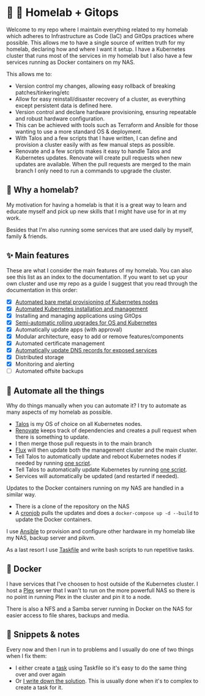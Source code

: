 # 🏡 🧪 Homelab + Gitops

Welcome to my repo where I maintain everything related to my homelab which adheres to Infrastructure as Code (IaC) and GitOps practices where possible.
This allows me to have a single source of written truth for my homelab, declaring how and where I want it setup.
I have a Kubernetes cluster that runs most of the services in my homelab but I also have a few services running as Docker containers on my NAS.

This allows me to:

* Version control my changes, allowing easy rollback of breaking patches/tinkering/etc
* Allow for easy reinstall/disaster recovery of a cluster, as everything except persistent data is defined here.
* Version control and declare hardware provisioning, ensuring repeatable and robust hardware configuration.
* This can be achieved with tools such as Terraform and Ansible for those wanting to use a more standard OS & deployment.
* With Talos and a few scripts that I have written, I can define and provision a cluster easily with as few manual steps as possible.
* Renovate and a few scripts makes it easy to handle Talos and Kubernetes updates. Renovate will create pull requests when new updates are available.
  When the pull requests are merged to the main branch I only need to run a commands to upgrade the cluster.

## 🧪 Why a homelab?

My motivation for having a homelab is that it is a great way to learn and educate myself and pick up new skills that I might have use for in at my work.

Besides that I'm also running some services that are used daily by myself, family & friends.

## ✨ Main features

These are what I consider the main features of my homelab. You can also see this list as an index to the documentation.
If you want to set up your own cluster and use my repo as a guide I suggest that you read through the documentation in this order:

* [x] [Automated bare metal provisioning of Kubernetes nodes](docs/cluster/provision.md)
* [x] [Automated Kubernetes installation and management](docs/cluster/provision.md)
* [x] Installing and managing applications using GitOps
* [x] [Semi-automatic rolling upgrades for OS and Kubernetes](docs/cluster/upgrades.md)
* [x] Automatically update apps (with approval)
* [x] Modular architecture, easy to add or remove features/components
* [x] Automated certificate management
* [x] [Automatically update DNS records for exposed services](docs/cluster/expose-services.md)
* [x] Distributed storage
* [x] Monitoring and alerting
* [ ] Automated offsite backups

## 🤖 Automate all the things

Why do things manually when you can automate it? I try to automate as many aspects of my homelab as possible.

* [Talos](https://talos.dev) is my OS of choice on all Kubernetes nodes.
* [Renovate](https://www.mend.io/free-developer-tools/renovate/) keeps track of dependencies and creates a pull request when there is something to update.
* I then merge those pull requests in to the main branch
* [Flux](https://fluxcd.io) will then update both the management cluster and the main cluster.
* Tell Talos to automatically update and reboot Kubernetes nodes if needed by running [one script](infrastructure/talos/upgrade-talos.sh).
* Tell Talos to automatically update Kubernetes by running [one script](infrastructure/talos/upgrade-k8s.sh).
* Services will automatically be updated (and restarted if needed).

Updates to the Docker containers running on my NAS are handled in a similar way.

* There is a clone of the repository on the NAS
* A [cronjob](scripts/automatic-docker-updates.sh) pulls the updates and does a `docker-compose up -d --build` to update the Docker containers.

I use [Ansible](https://ansible.com) to provision and configure other hardware in my homelab like my NAS, backup server and pikvm.

As a last resort I use [Taskfile](http://taskfile.dev) and write bash scripts to run repetitive tasks.

## 🐳 Docker

I have services that I've choosen to host outside of the Kubernetes cluster. I host a [Plex](https://plex.tv) server that I wan't to run on the more powerfull NAS so there is no point in running Plex in the cluster and pin it to a node.

There is also a NFS and a Samba server running in Docker on the NAS for easier access to file shares, backups and media.

## 📓 Snippets & notes

Every now and then I run in to problems and I usually do one of two things when I fix them:

* I either create a [task](.taskfiles/) using Taskfile so it's easy to do the same thing over and over again
* Or [I write down the solution](docs/snippets.md). This is usually done when it's to complex to create a task for it.
